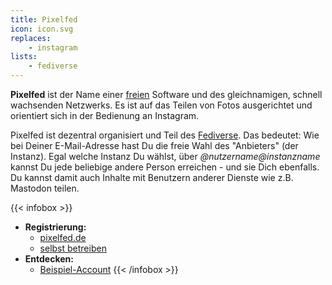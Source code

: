 ```yaml
---
title: Pixelfed
icon: icon.svg
replaces: 
    - instagram
lists: 
    - fediverse
---
```


**Pixelfed** ist der Name einer [freien](/de/use/free-software) Software und des gleichnamigen, schnell wachsenden Netzwerks. Es ist auf das Teilen von Fotos ausgerichtet und orientiert sich in der Bedienung an Instagram.

Pixelfed ist dezentral organisiert und Teil des [Fediverse](/de/use/fediverse). Das bedeutet: Wie bei Deiner E-Mail-Adresse hast Du die freie Wahl des "Anbieters" (der Instanz). Egal welche Instanz Du wählst, über *@nutzername@instanzname* kannst Du jede beliebige andere Person erreichen - und sie Dich ebenfalls. Du kannst damit auch Inhalte mit Benutzern anderer Dienste wie z.B. Mastodon teilen.

{{< infobox >}}
- **Registrierung:** 
    - [pixelfed.de](https://pixelfed.de)
    - [selbst betreiben](https://app.spacebear.ee/)
- **Entdecken:** 
    - [Beispiel-Account](https://pixelfed.social/earth)
{{< /infobox >}}